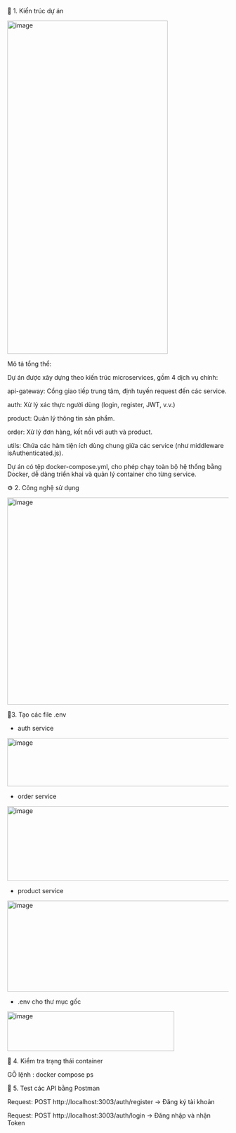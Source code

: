 🧩 1. Kiến trúc dự án

<img width="365" height="758" alt="image" src="https://github.com/user-attachments/assets/9b8d8385-528d-43fc-8e26-d0a0fad1c52a" />

Mô tả tổng thể:

Dự án được xây dựng theo kiến trúc microservices, gồm 4 dịch vụ chính:

api-gateway: Cổng giao tiếp trung tâm, định tuyến request đến các service.

auth: Xử lý xác thực người dùng (login, register, JWT, v.v.)

product: Quản lý thông tin sản phẩm.

order: Xử lý đơn hàng, kết nối với auth và product.

utils: Chứa các hàm tiện ích dùng chung giữa các service (như middleware isAuthenticated.js).

Dự án có tệp docker-compose.yml, cho phép chạy toàn bộ hệ thống bằng Docker, dễ dàng triển khai và quản lý container cho từng service.

⚙️ 2. Công nghệ sử dụng

<img width="817" height="471" alt="image" src="https://github.com/user-attachments/assets/6eb1081d-e56a-490c-89c3-1f7b9561c25a" />

🧩3. Tạo các file .env

+ auth service

<img width="544" height="110" alt="image" src="https://github.com/user-attachments/assets/7945cb64-c073-4fa7-93a5-c03fec2fbc5b" />

+ order service

<img width="636" height="170" alt="image" src="https://github.com/user-attachments/assets/19f87bee-a258-4fa5-8b8f-c446a5e37a59" />

+ product service

<img width="636" height="207" alt="image" src="https://github.com/user-attachments/assets/0ae4b982-7b67-48c9-9b0d-08591528b6f6" />

+ .env cho thư mục gốc

<img width="380" height="90" alt="image" src="https://github.com/user-attachments/assets/fd9dc43c-921e-4615-b167-aaf6dfb2246c" />

🧩 4. Kiểm tra trạng thái container

GÕ lệnh : docker compose ps

🧩 5. Test các API bằng Postman

Request: POST http://localhost:3003/auth/register → Đăng ký tài khoản

Request: POST http://localhost:3003/auth/login → Đăng nhập và nhận Token
